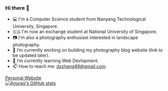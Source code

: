 ### Hi there 👋   

- 💻 I'm a Computer Science student from Nanyang Technological University, Singapore.
- 🇸🇬 I'm now an exchange student at National University of Singapore.
- 📷 I'm also a photography enthusiast interested in landscape photography.
- 🔭 I’m currently working on building my photography blog website (link to be updated later).
- 🌱 I’m currently learning Web Devlopment.
- 📫 How to reach me: dxzhang49@gmail.com.

[Personal Website](https://danxuZzz.github.io)  
[![Anurag's GitHub stats](https://github-readme-stats.vercel.app/api?username=danxuZzz)](https://github.com/anuraghazra/github-readme-stats)

<!--
**danxuZzz/danxuZzz** is a ✨ _special_ ✨ repository because its `README.md` (this file) appears on your GitHub profile.

Here are some ideas to get you started:

- 🔭 I’m currently working on ...
- 🌱 I’m currently learning ...
- 👯 I’m looking to collaborate on ...
- 🤔 I’m looking for help with ...
- 💬 Ask me about ...
- 📫 How to reach me: ...
- 😄 Pronouns: ...
- ⚡ Fun fact: ...
-->

